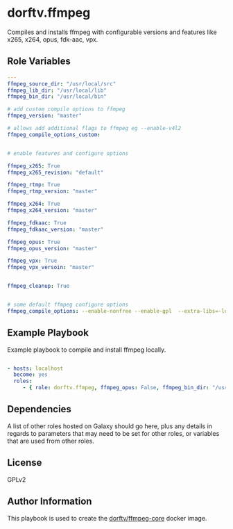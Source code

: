 dorftv.ffmpeg
=============

Compiles and installs ffmpeg with configurable versions and features like x265, x264, opus, fdk-aac, vpx.


Role Variables
--------------

```yml
---
ffmpeg_source_dir: "/usr/local/src"
ffmpeg_lib_dir: "/usr/local/lib"
ffmpeg_bin_dir: "/usr/local/bin"

# add custom compile options to ffmpeg
ffmpeg_version: "master"

# allows add additional flags to ffmpeg eg --enable-v4l2
ffmpeg_compile_options_custom:  


# enable features and configure options

ffmpeg_x265: True
ffmpeg_x265_revision: "default"

ffmpeg_rtmp: True
ffmpeg_rtmp_version: "master"

ffmpeg_x264: True
ffmpeg_x264_version: "master"

ffmpeg_fdkaac: True
ffmpeg_fdkaac_version: "master"

ffmpeg_opus: True
ffmpeg_opus_version: "master"

ffmpeg_vpx: True
ffmpeg_vpx_versoin: "master"


ffmpeg_cleanup: True


# some default ffmpeg configure options
ffmpeg_compile_options: --enable-nonfree --enable-gpl  --extra-libs=-ldl --enable-libass --enable-libmp3lame --enable-libtheora --enable-libvorbis 

```



Example Playbook
----------------
Example playbook to compile and install ffmpeg locally.

```yml

- hosts: localhost
  become: yes
  roles:
     - { role: dorftv.ffmpeg, ffmpeg_opus: False, ffmpeg_bin_dir: "/usr/bin" }
```         
Dependencies
------------

A list of other roles hosted on Galaxy should go here, plus any details in regards to parameters that may need to be set for other roles, or variables that are used from other roles.         

License
-------

GPLv2

Author Information
------------------

This playbook is used to create the [dorftv/ffmpeg-core](https://hub.docker.com/r/dorftv/ffmpeg-core/) docker image.



